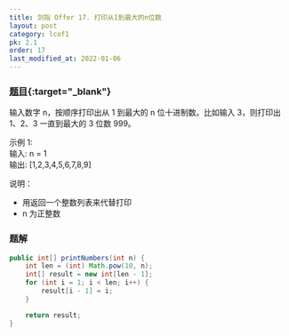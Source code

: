 ```yaml
---
title: 剑指 Offer 17. 打印从1到最大的n位数
layout: post
category: lcof1
pk: 2.1
order: 17
last_modified_at: 2022-01-06
---
```


### [题目](https://leetcode.cn/problems/da-yin-cong-1dao-zui-da-de-nwei-shu-lcof/){:target="_blank"}

输入数字 n，按顺序打印出从 1 到最大的 n 位十进制数。比如输入 3，则打印出 1、2、3 一直到最大的 3 位数 999。

示例 1:  
输入: n = 1  
输出: [1,2,3,4,5,6,7,8,9]


说明：  
- 用返回一个整数列表来代替打印  
- n 为正整数

### 题解

```java
public int[] printNumbers(int n) {
    int len = (int) Math.pow(10, n);
    int[] result = new int[len - 1];
    for (int i = 1; i < len; i++) {
        result[i - 1] = i;
    }

    return result;
}
```